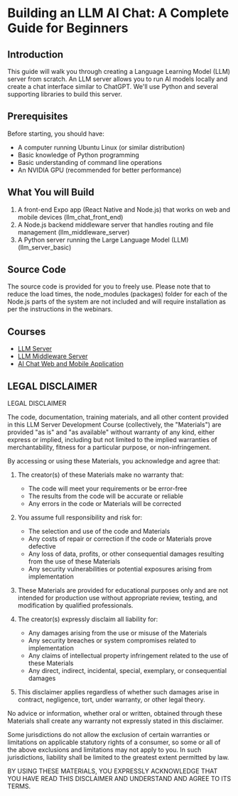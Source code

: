 # Building an LLM AI Chat: A Complete Guide for Beginners

## Introduction
This guide will walk you through creating a Language Learning Model (LLM) server from scratch. An LLM server allows you to run AI models locally and create a chat interface similar to ChatGPT. We'll use Python and several supporting libraries to build this server.

## Prerequisites
Before starting, you should have:
- A computer running Ubuntu Linux (or similar distribution)
- Basic knowledge of Python programming
- Basic understanding of command line operations
- An NVIDIA GPU (recommended for better performance)

## What You will Build
1. A front-end Expo app (React Native and Node.js) that works on web and mobile devices (llm_chat_front_end)
2. A Node.js backend middleware server that handles routing and file management (llm_middleware_server)
3. A Python server running the Large Language Model (LLM) (llm_server_basic)

## Source Code
The source code is provided for you to freely use. Please note that to reduce the load times, the node_modules (packages) folder for each of the Node.js parts of the system are not included and will require installation as per the instructions in the webinars.  

## Courses
- [LLM Server](https://github.com/ThePragmaticFuturist/chat_gp_me/tree/main/webinars/LLM%20Server%20Course/1_beginners_guide.md)
- [LLM Middleware Server](https://github.com/ThePragmaticFuturist/chat_gp_me/blob/main/webinars/LLM%20Middleware%20Course/1_beginner_llm_middleware.md)
- [AI Chat Web and Mobile Application](https://github.com/ThePragmaticFuturist/chat_gp_me/blob/main/webinars/AI%20Chat%20Course/1_training-guide.md)
  
## LEGAL DISCLAIMER
LEGAL DISCLAIMER

The code, documentation, training materials, and all other content provided in this LLM Server Development Course (collectively, the "Materials") are provided "as is" and "as available" without warranty of any kind, either express or implied, including but not limited to the implied warranties of merchantability, fitness for a particular purpose, or non-infringement.

By accessing or using these Materials, you acknowledge and agree that:

1. The creator(s) of these Materials make no warranty that:
   - The code will meet your requirements or be error-free
   - The results from the code will be accurate or reliable
   - Any errors in the code or Materials will be corrected

2. You assume full responsibility and risk for:
   - The selection and use of the code and Materials
   - Any costs of repair or correction if the code or Materials prove defective
   - Any loss of data, profits, or other consequential damages resulting from the use of these Materials
   - Any security vulnerabilities or potential exposures arising from implementation

3. These Materials are provided for educational purposes only and are not intended for production use without appropriate review, testing, and modification by qualified professionals.

4. The creator(s) expressly disclaim all liability for:
   - Any damages arising from the use or misuse of the Materials
   - Any security breaches or system compromises related to implementation
   - Any claims of intellectual property infringement related to the use of these Materials
   - Any direct, indirect, incidental, special, exemplary, or consequential damages

5. This disclaimer applies regardless of whether such damages arise in contract, negligence, tort, under warranty, or other legal theory.

No advice or information, whether oral or written, obtained through these Materials shall create any warranty not expressly stated in this disclaimer.

Some jurisdictions do not allow the exclusion of certain warranties or limitations on applicable statutory rights of a consumer, so some or all of the above exclusions and limitations may not apply to you. In such jurisdictions, liability shall be limited to the greatest extent permitted by law.

BY USING THESE MATERIALS, YOU EXPRESSLY ACKNOWLEDGE THAT YOU HAVE READ THIS DISCLAIMER AND UNDERSTAND AND AGREE TO ITS TERMS.
